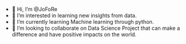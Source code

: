 - 👋 Hi, I’m @JoFoRe
- 👀 I’m interested in learning new insights from data.
- 🌱 I’m currently learning Machine learning through python.
- 💞️ I’m looking to collaborate on Data Science Project that can make a difference and have positive impacts on the world.


<!---
JoFoRe/JoFoRe is a ✨ special ✨ repository because its `README.md` (this file) appears on your GitHub profile.
You can click the Preview link to take a look at your changes.
--->
